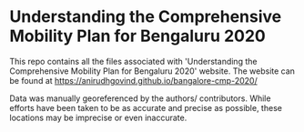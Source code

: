 # Understanding the Comprehensive Mobility Plan for Bengaluru 2020

This repo contains all the files associated with 'Understanding the Comprehensive Mobility Plan for Bengaluru 2020' website. The website can be found at https://anirudhgovind.github.io/bangalore-cmp-2020/

Data was manually georeferenced by the authors/ contributors. While efforts have been taken to be as accurate and precise as possible, these locations may be imprecise or even inaccurate.